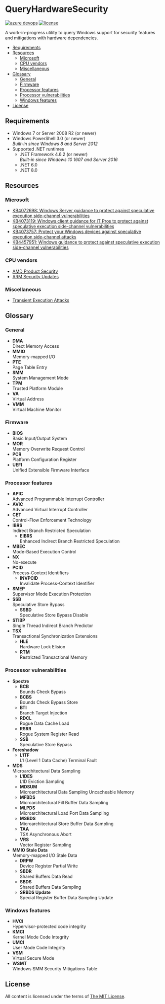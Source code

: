 QueryHardwareSecurity
=====================

[![azure devops](https://dev.azure.com/nexiom/QueryHardwareSecurity/_apis/build/status/QueryHardwareSecurity)](https://dev.azure.com/nexiom/QueryHardwareSecurity/_build/latest?definitionId=1)
[![license](https://img.shields.io/github/license/ralish/QueryHardwareSecurity)](https://choosealicense.com/licenses/mit/)

A work-in-progress utility to query Windows support for security features and mitigations with hardware dependencies.

- [Requirements](#requirements)
- [Resources](#resources)
  - [Microsoft](#microsoft)
  - [CPU vendors](#cpu-vendors)
  - [Miscellaneous](#miscellaneous)
- [Glossary](#glossary)
  - [General](#general)
  - [Firmware](#firmware)
  - [Processor features](#processor-features)
  - [Processor vulnerabilities](#processor-vulnerabilities)
  - [Windows features](#windows-features)
- [License](#license)

Requirements
------------

- Windows 7 or Server 2008 R2 (or newer)
- Windows PowerShell 3.0 (or newer)  
  *Built-in since Windows 8 and Server 2012*
- Supported .NET runtimes
  - .NET Framework 4.6.2 (or newer)  
    *Built-in since Windows 10 1607 and Server 2016*
  - .NET 6.0  
  - .NET 8.0  

Resources
---------

### Microsoft

- [KB4072698: Windows Server guidance to protect against speculative execution side-channel vulnerabilities](https://support.microsoft.com/en-us/help/4072698)
- [KB4073119: Windows client guidance for IT Pros to protect against speculative execution side-channel vulnerabilities](https://support.microsoft.com/en-us/help/4073119)
- [KB4073757: Protect your Windows devices against speculative execution side-channel attacks](https://support.microsoft.com/en-us/help/4073757)
- [KB4457951: Windows guidance to protect against speculative execution side-channel vulnerabilities](https://support.microsoft.com/en-us/help/4457951)

### CPU vendors

- [AMD Product Security](https://www.amd.com/en/corporate/product-security)
- [ARM Security Updates](https://developer.arm.com/support/arm-security-updates)

### Miscellaneous

- [Transient Execution Attacks](https://transient.fail/)

Glossary
--------

### General

- **DMA**  
  Direct Memory Access
- **MMIO**  
  Memory-mapped I/O
- **PTE**  
  Page Table Entry
- **SMM**  
  System Management Mode
- **TPM**  
  Trusted Platform Module
- **VA**  
  Virtual Address
- **VMM**  
  Virtual Machine Monitor

### Firmware

- **BIOS**  
  Basic Input/Output System
- **MOR**  
  Memory Overwrite Request Control
- **PCR**  
  Platform Configuration Register
- **UEFI**  
  Unified Extensible Firmware Interface

### Processor features

- **APIC**  
  Advanced Programmable Interrupt Controller
- **AVIC**  
  Advanced Virtual Interrupt Controller
- **CET**  
  Control-Flow Enforcement Technology
- **IBRS**  
  Indirect Branch Restricted Speculation
  - **EIBRS**  
    Enhanced Indirect Branch Restricted Speculation
- **MBEC**  
  Mode-Based Execution Control
- **NX**  
  No-execute
- **PCID**  
  Process-Context Identifiers
  - **INVPCID**  
    Invalidate Process-Context Identifier
- **SMEP**  
  Supervisor Mode Execution Protection
- **SSB**  
  Speculative Store Bypass
  - **SSBD**  
    Speculative Store Bypass Disable
- **STIBP**  
  Single Thread Indirect Branch Predictor
- **TSX**  
  Transactional Synchronization Extensions
  - **HLE**  
    Hardware Lock Elision
  - **RTM**  
    Restricted Transactional Memory

### Processor vulnerabilities

- **Spectre**
  - **BCB**  
    Bounds Check Bypass
  - **BCBS**  
    Bounds Check Bypass Store
  - **BTI**  
    Branch Target Injection
  - **RDCL**  
    Rogue Data Cache Load
  - **RSRR**  
    Rogue System Register Read
  - **SSB**  
    Speculative Store Bypass
- **Foreshadow**
  - **L1TF**  
    L1 (Level 1 Data Cache) Terminal Fault
- **MDS**  
  Microarchitectural Data Sampling
  - **L1DES**  
    L1D Eviction Sampling
  - **MDSUM**  
    Microarchitectural Data Sampling Uncacheable Memory
  - **MFBDS**  
    Microarchitectural Fill Buffer Data Sampling
  - **MLPDS**  
    Microarchitectural Load Port Data Sampling
  - **MSBDS**  
    Microarchitectural Store Buffer Data Sampling
  - **TAA**  
    TSX Asynchronous Abort
  - **VRS**  
    Vector Register Sampling
- **MMIO Stale Data**  
  Memory-mapped I/O Stale Data
  - **DRPW**  
    Device Register Partial Write
  - **SBDR**  
    Shared Buffers Data Read
  - **SBDS**  
    Shared Buffers Data Sampling
  - **SRBDS Update**  
    Special Register Buffer Data Sampling Update

### Windows features

- **HVCI**  
  Hypervisor-protected code integrity
- **KMCI**  
  Kernel Mode Code Integrity
- **UMCI**  
  User Mode Code Integrity
- **VSM**  
  Virtual Secure Mode
- **WSMT**  
  Windows SMM Security Mitigations Table

License
-------

All content is licensed under the terms of [The MIT License](LICENSE).
